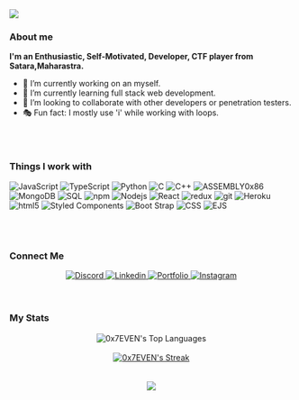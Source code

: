 <img src="https://kylewymer.com/wp-content/uploads/2020/08/portfoliogif.gif"/>

<h3>About me</h3>
<b>I'm an Enthusiastic, Self-Motivated, Developer, CTF player from Satara,Maharastra.</b>

- 🔭 I’m currently working on an myself.
- 🌱 I’m currently learning full stack web development.
- 👯 I’m looking to collaborate with other developers or penetration testers.
- 🎭 Fun fact: I mostly use 'i' while working with loops.
<br/>
<br/>
<h3>Things I work with</h3>
<p>
  <img alt="JavaScript" src="https://img.shields.io/badge/JavaScript-ffffff?style=for-the-badge&logo=javascript&logoColor=F7DF1E" />
  <img alt="TypeScript" src="https://img.shields.io/badge/TypeScript-007ACC?style=for-the-badge&logo=typescript&logoColor=white" />
  <img alt="Python" src="https://img.shields.io/badge/Python-3776AB?style=for-the-badge&logo=python&logoColor=white" />
  <img alt="C" src="https://img.shields.io/badge/C%20Language-00599C?style=for-the-badge&logo=c&logoColor=white" />
  <img alt="C++" src="https://img.shields.io/badge/C%2B%2B-00599C?style=for-the-badge&logo=c%2B%2B&logoColor=white" />
  <img alt="ASSEMBLY0x86" src="https://img.shields.io/badge/Assembly%200x86-%23DD0031.svg?&style=for-the-badge&logo=redis&logoColor=white" />
  <img alt="MongoDB" src="https://img.shields.io/badge/MongoDB-white?style=for-the-badge&logo=mongodb&logoColor=4EA94B" />
  <img alt="SQL" src="https://img.shields.io/badge/SQLite-07405E?style=for-the-badge&logo=sqlite&logoColor=white" />
  <img alt="npm" src="https://img.shields.io/badge/npm-CB3837?style=for-the-badge&logo=npm&logoColor=white" />
  <img alt="Nodejs" src="https://img.shields.io/badge/Node.js-339933?style=for-the-badge&logo=nodedotjs&logoColor=white" />
  <img alt="React" src="https://img.shields.io/badge/React-20232A?style=for-the-badge&logo=react&logoColor=61DAFB" />
  <img alt="redux" src="https://img.shields.io/badge/Redux-593D88?style=for-the-badge&logo=redux&logoColor=white" />
  <img alt="git" src="https://img.shields.io/badge/Git-F05032?style=for-the-badge&logo=git&logoColor=white" />
  <img alt="Heroku" src="https://img.shields.io/badge/Heroku-430098?style=for-the-badge&logo=heroku&logoColor=white" />
  <img alt="html5" src="https://img.shields.io/badge/HTML5-E34F26?style=for-the-badge&logo=html5&logoColor=white" />
  <img alt="Styled Components" src="https://img.shields.io/badge/styled--components-DB7093?style=for-the-badge&logo=styled-components&logoColor=white" />
  <img alt="Boot Strap" src="https://img.shields.io/badge/Bootstrap-563D7C?style=for-the-badge&logo=bootstrap&logoColor=white" />
  <img alt="CSS" src="https://img.shields.io/badge/CSS3-1572B6?style=for-the-badge&logo=css3&logoColor=white" />
  <img alt="EJS" src="https://img.shields.io/badge/EJS-8BC0D0?style=for-the-badge&logo=alpine.js&logoColor=black" />
</p>

<br/>
<br/>
<h3>Connect Me</h3>
<div align="center">
  <a href="https://discordapp.com/users/0xScar#6818/">
    <img alt="Discord" src="https://img.shields.io/badge/Discord-7289DA?style=for-the-badge&logo=discord&logoColor=white" />  
  </a>
  <a href="https://www.linkedin.com/in/arif-shaikh-191669205/">
    <img alt="Linkedin" src="https://img.shields.io/badge/LinkedIn-0077B5?style=for-the-badge&logo=linkedin&logoColor=white" />  
  </a>  
  <a href="https://ar1fshaikh.vercel.app/">
    <img alt="Portfolio" src="https://img.shields.io/badge/website-000000?style=for-the-badge&logo=About.me&logoColor=white" />  
  </a>
  <a href="https://www.instagram.com/ar1fshaikh/">
    <img alt="Instagram" src="https://img.shields.io/badge/Instagram-E4405F?style=for-the-badge&logo=instagram&logoColor=white" />  
  </a>
</div>
<br/>
<br/>
<h3>My Stats</h3>
<div align="center">
    <img align="center" alt="0x7EVEN's Top Languages" src="https://github-readme-stats.vercel.app/api/top-langs/?username=0x7EVEN&langs_count=8&count_private=true&layout=compact&theme=react&hide_border=true&bg_color=0D1117" />
    <a href="https://github-readme-streak-stats.herokuapp.com/?user=0x7EVEN">
      <br/><br/>
    <img align="center" title="🔥 0x7EVEN's Streak" alt="0x7EVEN's Streak" src="https://github-readme-streak-stats.herokuapp.com/?user=0x7EVEN&theme=black-ice&hide_border=true&stroke=0000&background=060A0CD0"/>
    </a>
</div>
<br/>
<div style="object-fit:cover;" align="center">

<br/>
<img align="center" src="https://visitor-badge.glitch.me/badge?page_id=0x7EVEN">
<br/>


<!--
**0x7EVEN/0x7EVEN** is a ✨ _special_ ✨ repository because its `README.md` (this file) appears on your GitHub profile.
[![Top Langs](https://github-readme-stats.vercel.app/api/top-langs/?username=0x7EVEN&langs_count=10)](https://github.com/0x7EVEN/github-readme-stats)
<img align="center" height="180em" src="https://github-readme-stats.vercel.app/api?username=0x7EVEN&show_icons=true&hide_border=true&&count_private=true&include_all_commits=true" />

Here are some ideas to get you started:

- 🔭 I’m currently working on ...
- 🌱 I’m currently learning ...
- 👯 I’m looking to collaborate on ...
- 🤔 I’m looking for help with ...
- 💬 Ask me about ...
- 📫 How to reach me: ...
- 😄 Pronouns: ...
- ⚡ Fun fact: ...
-->
